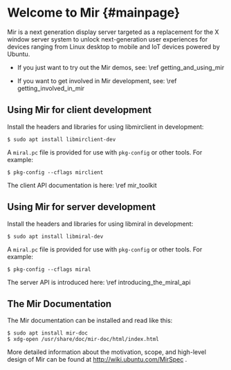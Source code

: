 Welcome to Mir {#mainpage}
==============

Mir is a next generation display server targeted as a replacement for the X
window server system to unlock next-generation user experiences for devices
ranging from Linux desktop to mobile and IoT devices powered by Ubuntu.

 - If you just want to try out the Mir demos, see: \ref getting_and_using_mir

 - If you want to get involved in Mir development, see: \ref getting_involved_in_mir

Using Mir for client development
--------------------------------

Install the headers and libraries for using libmirclient in development:

    $ sudo apt install libmirclient-dev

A `miral.pc` file is provided for use with `pkg-config` or other tools. For
example:

    $ pkg-config --cflags mirclient

The client API documentation is here: \ref mir_toolkit

Using Mir for server development
--------------------------------

Install the headers and libraries for using libmiral in development:

    $ sudo apt install libmiral-dev

A `miral.pc` file is provided for use with `pkg-config` or other tools. For
example: 

    $ pkg-config --cflags miral

The server API is introduced here: \ref introducing_the_miral_api

The Mir Documentation
---------------------

The Mir documentation can be installed and read like this:

    $ sudo apt install mir-doc
    $ xdg-open /usr/share/doc/mir-doc/html/index.html

More detailed information about the motivation, scope, and high-level design
of Mir can be found at http://wiki.ubuntu.com/MirSpec .

